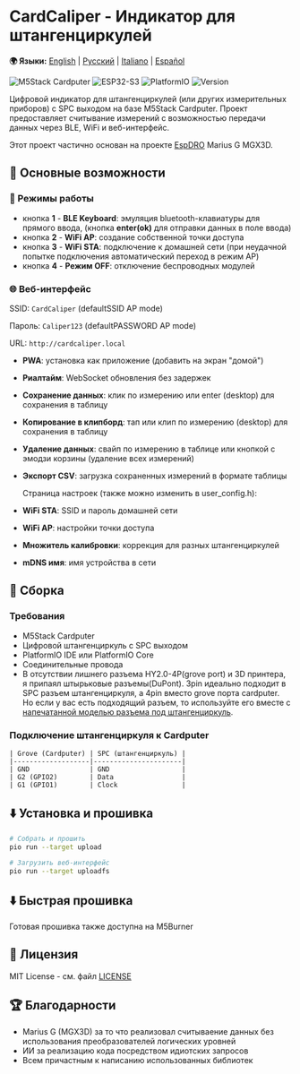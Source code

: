 # CardCaliper - Индикатор для штангенциркулей

**🌍 Языки:** [English](README.md) | [Русский](README_RU.md) | [Italiano](README_IT.md) | [Español](README_ES.md)

![M5Stack Cardputer](https://img.shields.io/badge/Hardware-M5Stack%20Cardputer-blue)
![ESP32-S3](https://img.shields.io/badge/MCU-ESP32--S3-green)
![PlatformIO](https://img.shields.io/badge/Platform-PlatformIO-orange)
![Version](https://img.shields.io/badge/Version-2.0.0-brightgreen)

Цифровой индикатор для штангенциркулей (или других измерительных приборов) с SPC выходом на базе M5Stack Cardputer. Проект предоставляет считывание измерений с возможностью передачи данных через BLE, WiFi и веб-интерфейс.

Этот проект частично основан на проекте [EspDRO](https://github.com/MGX3D/EspDRO) Marius G MGX3D.

## 🎯 Основные возможности

### 🔗 Режимы работы
- кнопка **1** - **BLE Keyboard**: эмуляция bluetooth-клавиатуры для прямого ввода, (кнопка **enter(ok)** для отправки данных в поле ввода)
- кнопка **2** - **WiFi AP**: создание собственной точки доступа
- кнопка **3** - **WiFi STA**: подключение к домашней сети (при неудачной попытке подключения автоматический переход в режим AP)
- кнопка **4** - **Режим OFF**: отключение беспроводных модулей  

### 🌐 Веб-интерфейс
  SSID: `CardCaliper` (defaultSSID AP mode)

  Пароль: `Caliper123` (defaultPASSWORD AP mode)

  URL: `http://cardcaliper.local`
- **PWA**: установка как приложение (добавить на экран "домой")
- **Риалтайм**: WebSocket обновления без задержек
- **Сохранение данных**: клик по измерению или enter (desktop) для сохранения в таблицу
- **Копирование в клипборд**: тап или клип по измерению (desktop) для сохранения в таблицу
- **Удаление данных**: свайп по измерению в таблице или кнопкой с эмодзи корзины (удаление всех измерений)
- **Экспорт CSV**: загрузка сохраненных измерений в формате таблицы

  Страница настроек (также можно изменить в user_config.h):
- **WiFi STA**: SSID и пароль домашней сети
- **WiFi AP**: настройки точки доступа
- **Множитель калибровки**: коррекция для разных штангенциркулей
- **mDNS имя**: имя устройства в сети

## 🔧 Сборка
### Требования
- M5Stack Cardputer
- Цифровой штангенциркуль с SPC выходом
- PlatformIO IDE или PlatformIO Core
- Соединительные провода
- В отсутствии лишнего разъема HY2.0-4P(grove port) и 3D принтера,
 я припаял штырьковые разъемы(DuPont). 3pin идеально подходит в SPC разъем штангенциркуля, a 4pin вместо grove порта cardputer.
 Но если у вас есть подходящий разъем, то используйте его вместе с [напечатанной моделью разъема под штангенциркуль](https://github.com/MGX3D/EspDRO/blob/master/CAD/spc_connector.stl).

### Подключение штангенциркуля к Cardputer

```
| Grove (Cardputer) | SPC (штангенциркуль) |
|-------------------|----------------------|
| GND               | GND                  |
| G2 (GPIO2)        | Data                 |
| G1 (GPIO1)        | Clock                |
```

## ⬇️ Установка и прошивка

```bash
# Собрать и прошить
pio run --target upload

# Загрузить веб-интерфейс
pio run --target uploadfs
```
## ⬇️ Быстрая прошивка

Готовая прошивка также доступна на M5Burner 

## 📄 Лицензия

MIT License - см. файл [LICENSE](LICENSE)

## 🏆 Благодарности

- Marius G (MGX3D) за то что реализовал считываение данных без использования преобразователей логических уровней
- ИИ за реализацию кода посредством идиотских запросов
- Всем причастным к написанию использованных библиотек
